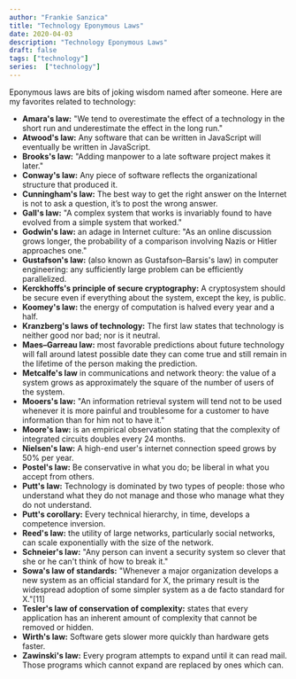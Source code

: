 ```yaml
---
author: "Frankie Sanzica"
title: "Technology Eponymous Laws"
date: 2020-04-03
description: "Technology Eponymous Laws"
draft: false
tags: ["technology"]
series:  ["technology"]
---
```


Eponymous laws are bits of joking wisdom named after someone.  Here are my favorites related to technology:

* **Amara's law:** "We tend to overestimate the effect of a technology in the short run and underestimate the effect in the long run."
* **Atwood's law:** Any software that can be written in JavaScript will eventually be written in JavaScript.
* **Brooks's law:** "Adding manpower to a late software project makes it later."
* **Conway's law:** Any piece of software reflects the organizational structure that produced it.
* **Cunningham's law:** The best way to get the right answer on the Internet is not to ask a question, it’s to post the wrong answer.
* **Gall's law:** "A complex system that works is invariably found to have evolved from a simple system that worked."
* **Godwin's law:** an adage in Internet culture: "As an online discussion grows longer, the probability of a comparison involving Nazis or Hitler approaches one."
* **Gustafson's law:** (also known as Gustafson–Barsis's law) in computer engineering: any sufficiently large problem can be efficiently parallelized.
* **Kerckhoffs's principle of secure cryptography:** A cryptosystem should be secure even if everything about the system, except the key, is public.
* **Koomey's law:** the energy of computation is halved every year and a half.
* **Kranzberg's laws of technology:** The first law states that technology is neither good nor bad; nor is it neutral.
* **Maes–Garreau law:** most favorable predictions about future technology will fall around latest possible date they can come true and still remain in the lifetime of the person making the prediction.
* **Metcalfe's law** in communications and network theory: the value of a system grows as approximately the square of the number of users of the system.
* **Mooers's law:** "An information retrieval system will tend not to be used whenever it is more painful and troublesome for a customer to have information than for him not to have it."
* **Moore's law:** is an empirical observation stating that the complexity of integrated circuits doubles every 24 months.
* **Nielsen's law:** A high-end user's internet connection speed grows by 50% per year.
* **Postel's law:** Be conservative in what you do; be liberal in what you accept from others.
* **Putt's law:** Technology is dominated by two types of people: those who understand what they do not manage and those who manage what they do not understand.
* **Putt's corollary:** Every technical hierarchy, in time, develops a competence inversion.
* **Reed's law:** the utility of large networks, particularly social networks, can scale exponentially with the size of the network.
* **Schneier's law:** "Any person can invent a security system so clever that she or he can't think of how to break it."
* **Sowa's law of standards:** "Whenever a major organization develops a new system as an official standard for X, the primary result is the widespread adoption of some simpler system as a de facto standard for X."[11]
* **Tesler's law of conservation of complexity:** states that every application has an inherent amount of complexity that cannot be removed or hidden.
* **Wirth's law:** Software gets slower more quickly than hardware gets faster.
* **Zawinski's law:** Every program attempts to expand until it can read mail. Those programs which cannot expand are replaced by ones which can.